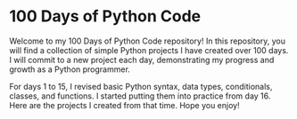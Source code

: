# 100 Days of Python Code
Welcome to my 100 Days of Python Code repository! 
In this repository, you will find a collection of simple Python projects I have created over 100 days. 
I will commit to a new project each day, demonstrating my progress and growth as a Python programmer.

For days 1 to 15, I revised basic Python syntax, data types, conditionals, classes, and functions. I started putting them into practice from day 16. Here are the projects I created from that time. 
Hope you enjoy!
